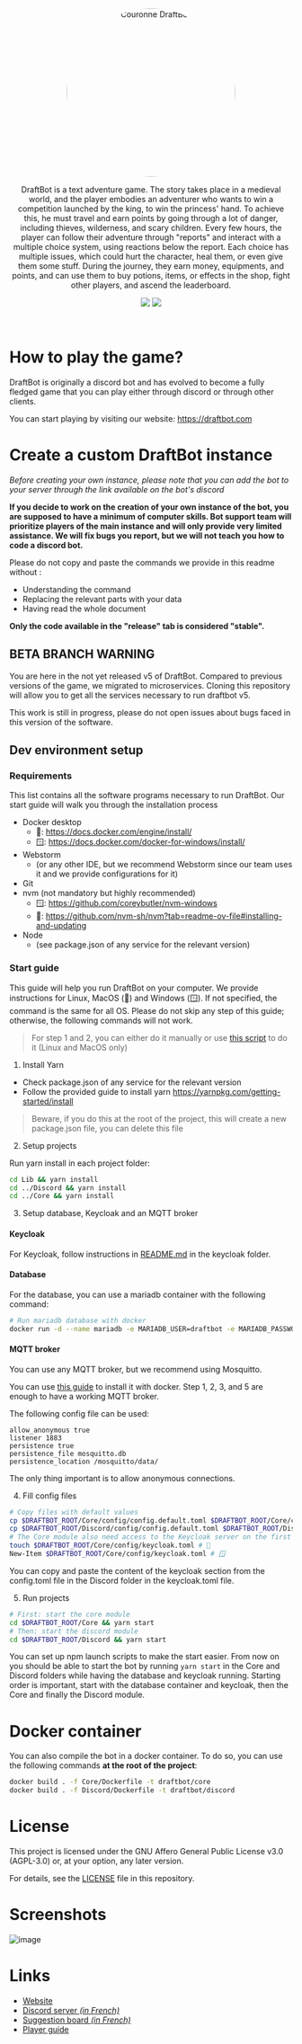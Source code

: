 <div style="text-align: center;">
<img src="https://cdn.discordapp.com/attachments/456120666874183680/575235193384861716/couronne.png" style="border-radius: 50%; width: 300px" alt="Couronne DraftBot">

DraftBot is a text adventure game. The story takes place in a medieval world, and the player embodies an adventurer who
wants to win a competition launched by the king, to win the princess' hand. To achieve this, he must travel and earn
points by going through a lot of danger, including thieves, wilderness, and scary children. Every few hours, the player
can follow their adventure through "reports" and interact with a multiple choice system, using reactions below the
report. Each choice has multiple issues, which could hurt the character, heal them, or even give them some stuff. During
the journey, they earn money, equipments, and points, and can use them to buy potions, items, or effects in the shop,
fight other players, and ascend the leaderboard.

[![](https://img.shields.io/discord/429765017332613120.svg)](https://discord.gg/5JqrMtZ)
[![](https://img.shields.io/github/stars/BastLast/DraftBot-A-Discord-Adventure.svg?label=Stars&style=social)](https://github.com/BastLast/DraftBot-A-Discord-Adventure)

</div>

<br>

# How to play the game?

DraftBot is originally a discord bot and has evolved to become a fully fledged game that you can play either through
discord or through other clients.

You can start playing by visiting our website: https://draftbot.com

# Create a custom DraftBot instance

_Before creating your own instance, please note that you can add the bot to your server through the link available on
the bot's discord_

**If you decide to work on the creation of your own instance of the bot, you are supposed to have a minimum of computer
skills. Bot support team will prioritize players of the main instance and will only provide very limited assistance. We
will fix bugs you report, but we will not teach you how to code a discord bot.**

Please do not copy and paste the commands we provide in this readme without :

- Understanding the command
- Replacing the relevant parts with your data
- Having read the whole document

**Only the code available in the "release" tab is considered "stable".**

## BETA BRANCH WARNING

You are here in the not yet released v5 of DraftBot. Compared to previous versions of the game, we migrated to
microservices. Cloning this repository will allow you to get all the services necessary to run draftbot v5.

This work is still in progress, please do not open issues about bugs faced in this version of the software.

## Dev environment setup

### Requirements

This list contains all the software programs necessary to run DraftBot. Our start guide will walk you through the
installation process

- Docker desktop
  - 🐧: https://docs.docker.com/engine/install/
  - 🪟: https://docs.docker.com/docker-for-windows/install/
- Webstorm
  - (or any other IDE, but we recommend Webstorm since our team uses it and we provide configurations for it)
- Git
- nvm (not mandatory but highly recommended)
  - 🪟: https://github.com/coreybutler/nvm-windows
  - 🐧: https://github.com/nvm-sh/nvm?tab=readme-ov-file#installing-and-updating
- Node
  - (see package.json of any service for the relevant version)

### Start guide

This guide will help you run DraftBot on your computer. We provide instructions for Linux, MacOS (🐧) and Windows (🪟). If
not specified, the command is the same for all OS.
Please do not skip any step of this guide; otherwise, the following commands will not work.

> For step 1 and 2, you can either do it manually or use [this script](./launchScripts/firstConfig.sh) to do it (Linux and MacOS only)

1. Install Yarn

- Check package.json of any service for the relevant version
- Follow the provided guide to install yarn https://yarnpkg.com/getting-started/install
> Beware, if you do this at the root of the project, this will create a new package.json file, you can delete this file

2. Setup projects

Run yarn install in each project folder:

```sh
cd Lib && yarn install
cd ../Discord && yarn install
cd ../Core && yarn install
```

3. Setup database, Keycloak and an MQTT broker

#### Keycloak

For Keycloak, follow instructions in [README.md](./keycloak/README.md) in the keycloak folder.

#### Database

For the database, you can use a mariadb container with the following command:

```sh
# Run mariadb database with docker
docker run -d --name mariadb -e MARIADB_USER=draftbot -e MARIADB_PASSWORD=secret_password -e MARIADB_ROOT_PASSWORD=super_secret_password -v /path/to/volumes/mariadb:/var/lib/mysql -p 3306:3306 mariadb:latest
```

#### MQTT broker

You can use any MQTT broker, but we recommend using Mosquitto.

You can use [this guide](https://github.com/sukesh-ak/setup-mosquitto-with-docker) to install it with docker. Step 1, 2,
3, and 5 are enough to have a working MQTT broker.

The following config file can be used:

```
allow_anonymous true
listener 1883
persistence true
persistence_file mosquitto.db
persistence_location /mosquitto/data/
```

The only thing important is to allow anonymous connections.

4. Fill config files

```sh
# Copy files with default values
cp $DRAFTBOT_ROOT/Core/config/config.default.toml $DRAFTBOT_ROOT/Core/config/config.toml
cp $DRAFTBOT_ROOT/Discord/config/config.default.toml $DRAFTBOT_ROOT/Discord/config/config.toml
# The Core module also need access to the Keycloak server on the first launch
touch $DRAFTBOT_ROOT/Core/config/keycloak.toml # 🐧
New-Item $DRAFTBOT_ROOT/Core/config/keycloak.toml # 🪟
```

You can copy and paste the content of the keycloak section from the config.toml file in the Discord folder in the
keycloak.toml file.

5. Run projects

```sh
# First: start the core module
cd $DRAFTBOT_ROOT/Core && yarn start
# Then: start the discord module
cd $DRAFTBOT_ROOT/Discord && yarn start
```

You can set up npm launch scripts to make the start easier.
From now on you should be able to start the bot by running `yarn start` in the Core and Discord folders while having the
database and keycloak running.
Starting order is important, start with the database container and keycloak, then the Core and finally the Discord
module.

# Docker container

You can also compile the bot in a docker container. To do so, you can use the following commands **at the root of the project**:

```sh
docker build . -f Core/Dockerfile -t draftbot/core
docker build . -f Discord/Dockerfile -t draftbot/discord
```

# License

This project is licensed under the GNU Affero General Public License v3.0 (AGPL-3.0) or, at your option, any later version.

For details, see the [LICENSE](LICENSE) file in this repository.

# Screenshots

![image](https://user-images.githubusercontent.com/56274541/120916573-ad599000-c6aa-11eb-9e6f-ccc804bc63b2.png)

# Links

- [Website](https://draftbot.com)
- [Discord server _(in French)_](https://discord.gg/5JqrMtZ)
- [Suggestion board _(in French)_](https://feedback.draftbot.com/)
- [Player guide](https://guide.draftbot.com)
